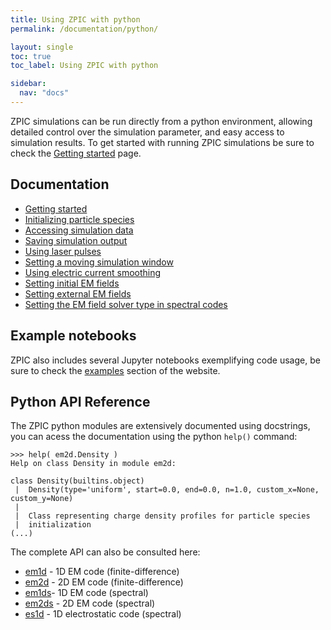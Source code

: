 ```yaml
---
title: Using ZPIC with python
permalink: /documentation/python/

layout: single
toc: true
toc_label: Using ZPIC with python

sidebar:
  nav: "docs"
---
```


ZPIC simulations can be run directly from a python environment, allowing detailed control over the simulation parameter, and easy access to simulation results. To get started with running ZPIC simulations be sure to check the [Getting started](start) page.

## Documentation

* [Getting started](start)
* [Initializing particle species](particles)
* [Accessing simulation data](data)
* [Saving simulation output](save)
* [Using laser pulses](laser)
* [Setting a moving simulation window](movwindow)
* [Using electric current smoothing](smooth)
* [Setting initial EM fields](eminit)
* [Setting external EM fields](emext)
* [Setting the EM field solver type in spectral codes](spectralsolver)

## Example notebooks

ZPIC also includes several Jupyter notebooks exemplifying code usage, be sure to check the [examples](../../examples) section of the website.

## Python API Reference

The ZPIC python modules are extensively documented using docstrings, you can acess the documentation using the python `help()` command:

```text
>>> help( em2d.Density )
Help on class Density in module em2d:

class Density(builtins.object)
 |  Density(type='uniform', start=0.0, end=0.0, n=1.0, custom_x=None, custom_y=None)
 |  
 |  Class representing charge density profiles for particle species
 |  initialization
(...)
```

The complete API can also be consulted here:

* [em1d](api/em1d.html) - 1D EM code (finite-difference)
* [em2d](api/em2d.html) - 2D EM code (finite-difference)
* [em1ds](api/em1ds.html)- 1D EM code (spectral)
* [em2ds](api/em2ds.html) - 2D EM code (spectral)
* [es1d](api/es1d.html) - 1D electrostatic code (spectral)
